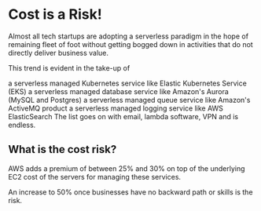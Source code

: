 # Cost is a Risk!

Almost all tech startups are adopting a serverless paradigm in the hope of remaining fleet of foot without getting bogged down in activities that do not directly deliver business value.

This trend is evident in the take-up of

a serverless managed Kubernetes service like Elastic Kubernetes Service (EKS)
a serverless managed database service like Amazon's Aurora (MySQL and Postgres)
a serverless managed queue service like Amazon's ActiveMQ product
a serverless managed logging service like AWS ElasticSearch
The list goes on with email, lambda software, VPN and is endless.

## What is the cost risk?

AWS adds a premium of between 25% and 30% on top of the underlying EC2 cost of the servers for managing these services.

An increase to 50% once businesses have no backward path or skills is the risk.

